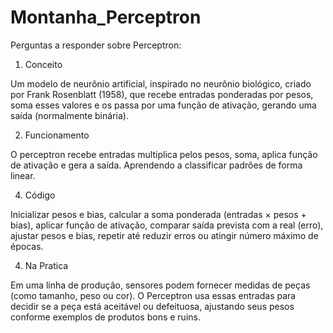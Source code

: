 # Montanha_Perceptron #

Perguntas a responder sobre Perceptron:

1. Conceito 

Um modelo de neurônio artificial, inspirado no neurônio biológico, criado por Frank Rosenblatt (1958), que recebe entradas ponderadas por pesos, 
soma esses valores e os passa por uma função de ativação, gerando uma saída (normalmente binária).

2. Funcionamento

O perceptron recebe entradas multiplica pelos pesos, soma, aplica função de ativação e gera a saída. Aprendendo a classificar padrões de forma linear.

4. Código 

Inicializar pesos e bias, calcular a soma ponderada (entradas × pesos + bias), aplicar função de ativação, 
comparar saída prevista com a real (erro), ajustar pesos e bias, repetir até reduzir erros ou atingir número máximo de épocas.

4. Na Pratica 

Em uma linha de produção, sensores podem fornecer medidas de peças (como tamanho, peso ou cor). 
O Perceptron usa essas entradas para decidir se a peça está aceitável ou defeituosa, ajustando seus pesos conforme exemplos de produtos bons e ruins.
